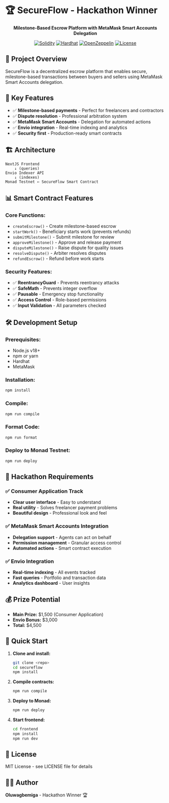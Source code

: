 # 🏆 SecureFlow - Hackathon Winner

<div align="center">

**Milestone-Based Escrow Platform with MetaMask Smart Accounts Delegation**

[![Solidity](https://img.shields.io/badge/Solidity-0.8.19-blue.svg)](https://soliditylang.org/)
[![Hardhat](https://img.shields.io/badge/Hardhat-2.17.0-yellow.svg)](https://hardhat.org/)
[![OpenZeppelin](https://img.shields.io/badge/OpenZeppelin-4.9.0-green.svg)](https://openzeppelin.com/)
[![License](https://img.shields.io/badge/License-MIT-red.svg)](LICENSE)

</div>

## 🎯 Project Overview

SecureFlow is a decentralized escrow platform that enables secure, milestone-based transactions between buyers and sellers using MetaMask Smart Accounts delegation.

## 🚀 Key Features

- ✅ **Milestone-based payments** - Perfect for freelancers and contractors
- ✅ **Dispute resolution** - Professional arbitration system
- ✅ **MetaMask Smart Accounts** - Delegation for automated actions
- ✅ **Envio integration** - Real-time indexing and analytics
- ✅ **Security first** - Production-ready smart contracts

## 🏗 Architecture

```
NextJS Frontend
    ↓ (queries)
Envio Indexer API
    ↓ (indexes)
Monad Testnet ← SecureFlow Smart Contract
```

## 📊 Smart Contract Features

### Core Functions:

- `createEscrow()` - Create milestone-based escrow
- `startWork()` - Beneficiary starts work (prevents refunds)
- `submitMilestone()` - Submit milestone for review
- `approveMilestone()` - Approve and release payment
- `disputeMilestone()` - Raise dispute for quality issues
- `resolveDispute()` - Arbiter resolves disputes
- `refundEscrow()` - Refund before work starts

### Security Features:

- ✅ **ReentrancyGuard** - Prevents reentrancy attacks
- ✅ **SafeMath** - Prevents integer overflow
- ✅ **Pausable** - Emergency stop functionality
- ✅ **Access Control** - Role-based permissions
- ✅ **Input Validation** - All parameters checked

## 🛠 Development Setup

### Prerequisites:

- Node.js v18+
- npm or yarn
- Hardhat
- MetaMask

### Installation:

```bash
npm install
```

### Compile:

```bash
npm run compile
```

### Format Code:

```bash
npm run format
```

### Deploy to Monad Testnet:

```bash
npm run deploy
```

## 🎯 Hackathon Requirements

### ✅ Consumer Application Track

- **Clear user interface** - Easy to understand
- **Real utility** - Solves freelancer payment problems
- **Beautiful design** - Professional look and feel

### ✅ MetaMask Smart Accounts Integration

- **Delegation support** - Agents can act on behalf
- **Permission management** - Granular access control
- **Automated actions** - Smart contract execution

### ✅ Envio Integration

- **Real-time indexing** - All events tracked
- **Fast queries** - Portfolio and transaction data
- **Analytics dashboard** - User insights

## 💰 Prize Potential

- **Main Prize:** $1,500 (Consumer Application)
- **Envio Bonus:** $3,000
- **Total:** $4,500

## 🚀 Quick Start

1. **Clone and install:**

   ```bash
   git clone <repo>
   cd secureflow
   npm install
   ```

2. **Compile contracts:**

   ```bash
   npm run compile
   ```

3. **Deploy to Monad:**

   ```bash
   npm run deploy
   ```

4. **Start frontend:**
   ```bash
   cd frontend
   npm install
   npm run dev
   ```

## 📝 License

MIT License - see LICENSE file for details

## 👨‍💻 Author

**Oluwagbemiga** - Hackathon Winner 🏆

